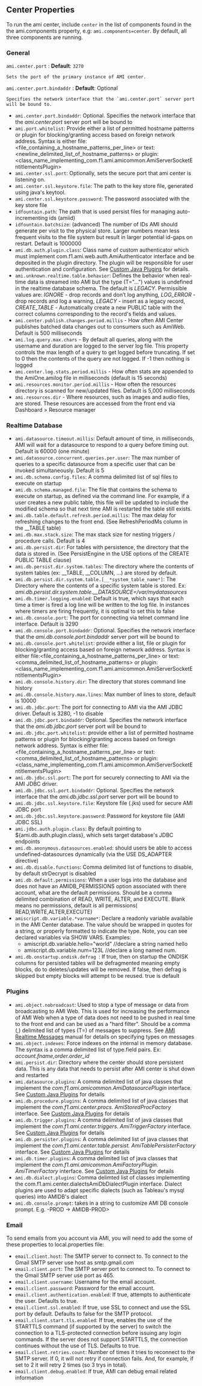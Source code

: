 ## Center Properties

To run the ami center, include `center` in the list of components found in the the ami.components property, e.g: `ami.components=center`. By default, all three components are running. 

### General 

`ami.center.port` 
: 
    **Default**: `3270` 
    
    Sets the port of the primary instance of AMI center.

`ami.center.port.bindaddr` 
: 
    **Default**: Optional 

    Specifies the network interface that the `ami.center.port` server port will be bound to.



-   `ami.center.port.bindaddr`: Optional. Specifies the network interface that the *ami.center.port* server port will be bound to
-   `ami.port.whitelist`: Provide either a list of permitted hostname patterns or plugin for blocking/granting access based on foreign network address. Syntax is either file:<file_containing_a_hostname_patterns_per_line\> or text:<newline_delimited_list_of_hostname_patterns> or plugin:<class_name_implementing_com.f1.ami.amicommon.AmiServerSocketEntitlementsPlugin\>
-   `ami.center.ssl.port`: Optionally, sets the secure port that ami center is listening on.
-   `ami.center.ssl.keystore.file`: The path to the key store file, generated using java's keytool.
-   `ami.center.ssl.keystore.password`: The password associated with the key store file
-   `idfountain.path`: The path that is used persist files for managing auto-incrementing ids (amiid)
-   `idfountain.batchsize`: (advanced)  The number of IDs AMI should generate per visit to the physical store.  Larger numbers mean less frequent visits to the file system but result in larger potential id-gaps on restart. Default is 1000000
-   `ami.db.auth.plugin.class`: Class name of custom authenticator which must implement com.f1.ami.web.auth.AmiAuthenticator interface and be deposited in the plugin directory. The plugin will be responsible for user authentication and configuration. See [Custom Java Plugins](../custom_java_plugins/authentication.md) for details.
-   `ami.unknown.realtime.table.behavior`: Defines the behavior when real-time data is streamed into AMI but the type (T="...") values is undefined in the realtime database schema. The default is *LEGACY*.  Permissible values are:  *IGNORE* - drop records and don’t log anything, *LOG_ERROR* - drop records and log a warning, *LEGACY* - insert as a legacy record, *CREATE_TABLE* - Automatically create a new PUBLIC table with the correct columns corresponding to the record's fields and values.
-   `ami.center.publish.changes.period.millis` - How often AMI Center publishes batched data changes out to consumers such as AmiWeb. Default is 500 milliseconds
-   `ami.log.query.max.chars` - By default all queries, along with the username and duration are logged to the server log file. This property controls the max length of a query to get logged before truncating.  If set to 0 then the contents of the query are not logged. If -1 then nothing is logged
-   `ami.center.log.stats.period.millis` - How often stats are appended to the AmiOne.amilog file in milliseconds (default is 15 seconds)
-   `ami.resources.monitor.period.millis` - How often the resources directory is scanned for new/updated files. Default is 5,000 milliseconds
-   `ami.resources.dir` - Where resources, such as images and audio files, are stored. These resources are accessed from the front end via Dashboard \> Resource manager

### Realtime Database

-   `ami.datasource.timeout.millis`: Default amount of time, in milliseconds, AMI will wait for a datasource to respond to a query before timing out. Default is 60000 (one minute)
-   `ami.datasource.concurrent.queries.per.user`: The max number of queries to a specific datasource from a specific user that can be invoked simultaneously.  Default is 5
-   `ami.db.schema.config.files`: A comma delimited list of sql files to execute on startup
-   `ami.db.schema.managed.file`: The file that contains the schema to execute on startup, as defined via the command line.  For example, if a user creates a new public table, this file will be updated to include the modified schema so that next time AMI is restarted the table still exists.
-   `ami.db.table.default.refresh.period.millis`: The max delay for refreshing changes to the front end.  (See RefreshPeriodMs column in the __TABLE table)
-   `ami.db.max.stack.size`: The max stack size for nesting triggers / procedure calls. Default is 4
-   `ami.db.persist.dir`: For tables with persistence, the directory that the data is stored in.  (See PersistEngine in the USE options of the CREATE PUBLIC TABLE clause)
-   `ami.db.persist.dir.system.tables`: The directory where the contents of system tables (ex: __TABLE, __COLUMN, ...)  are stored by default.
-   `ami.db.persist.dir.system.table.[__*system_table_name*]`: The Directory where the contents of a specific system table is stored. Ex: *ami.db.persist.dir.system.table.__DATASOURCE=/var/mydatasources*
-   `ami.db.timer.logging.enabled`: Default is true, which says that each time a timer is fired a log line will be written to the log file.  In instances where timers are firing frequently, it is optimal to set this to false
-   `ami.db.console.port`: The port for connecting via telnet command line interface. Default is 3290
-   `ami.db.console.port.bindaddr`: Optional. Specifies the network interface that the *ami.db.console.port.bindaddr* server port will be bound to
-   `ami.db.console.port.whitelist`: provide either a list, file or plugin for blocking/granting access based on foreign network address. Syntax is either file:<file_containing_a_hostname_patterns_per_line\> or text:<comma_delimited_list_of_hostname_patterns\> or plugin:<class_name_implementing_com.f1.ami.amicommon.AmiServerSocketEntitlementsPlugin\>
-   `ami.db.console.history.dir`: The directory that stores command line history
-   `ami.db.console.history.max.lines`: Max number of lines to store, default is 10000
-   `ami.db.jdbc.port`: The port for connecting to AMI via the AMI JDBC driver. Default is 3280, -1 to disable
-   `ami.db.jdbc.port.bindaddr`: Optional. Specifies the network interface that the *ami.db.jdbc.port* server port will be bound to
-   `ami.db.jdbc.port.whitelist`: provide either a list of permitted hostname patterns or plugin for blocking/granting access based on foreign network address. Syntax is either file:<file_containing_a_hostname_patterns_per_line\> or text:<comma_delimited_list_of_hostname_patterns\> or plugin:<class_name_implementing_com.f1.ami.amicommon.AmiServerSocketEntitlementsPlugin\>
-   `ami.db.jdbc.ssl.port`: The port for securely connecting to AMI via the AMI JDBC driver.
-   `ami.db.jdbc.ssl.port.bindaddr`: Optional. Specifies the network interface that the *ami.db.jdbc.ssl.port* server port will be bound to
-   `ami.db.jdbc.ssl.keystore.file`: Keystore file (.jks) used for secure AMI JDBC port
-   `ami.db.jdbc.ssl.keystore.password`: Password for keystore file (AMI JDBC SSL)
-   `ami.jdbc.auth.plugin.class`: By default pointing to ${ami.db.auth.plugin.class}, which sets target database's JDBC endpoints
-   `ami.db.anonymous.datasources.enabled`: should users be able to access undefined-datasources dynamically (via the USE DS_ADAPTER directive)
-   `ami.db.disable.functions`: Comma delimited list of functions to disable, by default strDecrypt is disabled
-   `ami.db.default.permissions`: When a user logs into the database and does not have an AMIDB_PERMISSIONS option associated with there account, what are the default permissions. Should be a comma delimited combination of READ, WRITE, ALTER, and EXECUTE. Blank means no permissions, default is all permissions( READ,WRITE,ALTER,EXECUTE)
-   `amiscript.db.variable.*varname*`: Declare a readonly variable available in the AMI Center database.  The value should be wrapped in quotes for a string, or properly formatted to indicate the type. Note, you can see declared variables via SHOW VARS. Examples:
    -   amiscript.db.variable.hello="world"  //declare a string named hello
    -   amiscript.db.variable.num=123L  //declare a long named num.
-   `ami.db.onstartup.ondisk.defrag `: If true, then on startup the ONDISK columns for persisted tables will be defragmented meaning empty blocks, do to deletes/updates will be removed. If false, then defrag is skipped but empty blocks will attempt to be reused. true is default

### Plugins

-   `ami.object.nobroadcast`: Used to stop a type of message or data from broadcasting to AMI Web. This is used for increasing the performance of AMI Web when a type of data does not need to be pushed in real time to the front end and can be used as a "hard filter".  Should be a comma (,) delimited list of types (T=) of messages to suppress. See [AMI Realtime Messages](../reference/ami_realtime_messages.md) manual for details on specifying types on messages
-   `ami.object.indexes`: Force indexes on the internal in memory database. The syntax is a comma delimited list of type.field pairs. Ex: *account.fname,order.order_id*
-   `ami.persist.dir`: Directory where the center should store persistent data. This is any data that needs to persist after AMI center is shut down and restarted
-   `ami.datasource.plugins`: A comma delimited list of java classes that implement the *com.f1.ami.amicommon.AmiDatasourcePlugin* interface. See [Custom Java Plugins](../custom_java_plugins/datasource_adapters.md) for details
-   `ami.db.procedure.plugins`: A comma delimited list of java classes that implement the *com.f1.ami.center.procs.* *AmiStoredProcFactory* interface. See [Custom Java Plugins](../custom_java_plugins/center_objects.md) for details
-   `ami.db.trigger.plugins`: A comma delimited list of java classes that implement the *com.f1.ami.center.triggers.* *AmiTriggerFactory* interface. See [Custom Java Plugins](../custom_java_plugins/center_objects.md) for details
-   `ami.db.persister.plugins`: A comma delimited list of java classes that implement the *com.f1.ami.center.table.persist.* *AmiTablePersisterFactory* interface. See [Custom Java Plugins](../custom_java_plugins/center_objects.md) for details
-   `ami.db.timer.plugins`: A comma delimited list of java classes that implement the *com.f1.ami.amicommon.AmiFactoryPlugin.* *AmiTimerFactory* interface. See [Custom Java Plugins](../custom_java_plugins/center_objects.md) for details
-   `ami.db.dialect.plugins`: Comma delimted list of classes implementing the com.f1.ami.center.dialectsAmiDbDialectPlugin interface.  Dialect plugins are used to adapt specific dialects (such as Tableau's mysql queries) into AMIDB's dialect
-	`ami.db.console.prompt`: takes in a string to customize AMI DB console prompt. E.g. -PROD -> AMIDB-PROD>

### Email

To send emails from you account via AMI, you will need to add the some of these properties to local.properties file:

-   `email.client.host`: The SMTP server to connect to. To connect to the Gmail SMTP server use host as smtp.gmail.com
-   `email.client.port`: The SMTP server port to connect to. To connect to the Gmail SMTP server use port as 465.
-   `email.client.username`: Username for the email account.
-   `email.client.password`: Password for the email account.
-   `email.client.authentication.enabled`: If true, attempts to authenticate the user. Defaults to true.
-   `email.client.ssl.enabled`: If true, use SSL to connect and use the SSL port by default. Defaults to false for the SMTP protocol.
-   `email.client.start.tls.enabled`: If true, enables the use of the STARTTLS command (if supported by the server) to switch the connection to a TLS-protected connection before issuing any login commands. If the server does not support STARTTLS, the connection continues without the use of TLS. Defaults to true.
-   `email.client.retries.count`: Number of times it tries to reconnect to the SMTP server. If 0, it will not retry if connection fails. And, for example, if set to 2 it will retry 2 times (so 3 trys in total).
-   `email.client.debug.enabled`: If true, AMI can debug email related information


